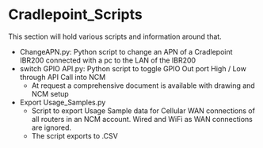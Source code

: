 # Cradlepoint_Scripts
This section will hold various scripts and information around that.

- ChangeAPN.py: Python script to change an APN of a Cradlepoint IBR200 connected with a pc to the LAN of the IBR200
- switch GPIO API.py: Python script to toggle GPIO Out port High / Low through API Call into NCM
  - At request a comprehensive document is available with drawing and NCM setup
- Export Usage_Samples.py
  - Script to export Usage Sample data for Cellular WAN connections of all routers in an NCM account. Wired and WiFi as WAN connections are ignored.
  - The script exports to .CSV
